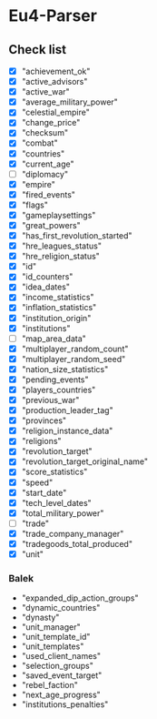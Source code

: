 # Eu4-Parser

## Check list
- [x] "achievement_ok"
- [x] "active_advisors"
- [x] "active_war"
- [x] "average_military_power"
- [x] "celestial_empire"
- [x] "change_price"
- [x] "checksum"
- [x] "combat"
- [x] "countries"
- [x] "current_age"
- [ ] "diplomacy"
- [x] "empire"
- [x] "fired_events"
- [x] "flags"
- [x] "gameplaysettings"
- [x] "great_powers"
- [x] "has_first_revolution_started"
- [x] "hre_leagues_status"
- [x] "hre_religion_status"
- [x] "id"
- [x] "id_counters"
- [x] "idea_dates"
- [x] "income_statistics"
- [x] "inflation_statistics"
- [x] "institution_origin"
- [x] "institutions"
- [ ] "map_area_data"
- [x] "multiplayer_random_count"
- [x] "multiplayer_random_seed"
- [x] "nation_size_statistics"
- [x] "pending_events"
- [x] "players_countries"
- [x] "previous_war"
- [x] "production_leader_tag"
- [x] "provinces"
- [x] "religion_instance_data"
- [x] "religions"
- [x] "revolution_target"
- [x] "revolution_target_original_name"
- [x] "score_statistics"
- [x] "speed"
- [x] "start_date"
- [x] "tech_level_dates"
- [x] "total_military_power"
- [ ] "trade"
- [x] "trade_company_manager"
- [x] "tradegoods_total_produced"
- [x] "unit"

### Balek
- "expanded_dip_action_groups"
- "dynamic_countries"
- "dynasty"
- "unit_manager"
- "unit_template_id"
- "unit_templates"
- "used_client_names"
- "selection_groups"
- "saved_event_target"
- "rebel_faction"
- "next_age_progress"
- "institutions_penalties"

